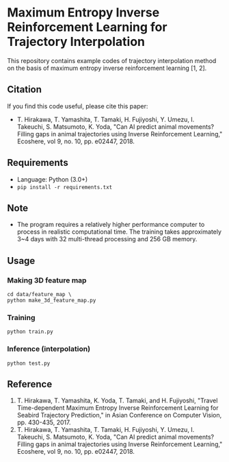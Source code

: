 # Maximum Entropy Inverse Reinforcement Learning for Trajectory Interpolation

This repository contains example codes of trajectory interpolation method on the basis of maximum entropy inverse reinforcement learning [1, 2].



## Citation
If you find this code useful, please cite this paper:
* T. Hirakawa, T. Yamashita, T. Tamaki, H. Fujiyoshi, Y. Umezu, I. Takeuchi, S. Matsumoto, K. Yoda, "Can AI predict animal movements? Filling gaps in animal trajectories using Inverse Reinforcement Learning," Ecoshere, vol 9, no. 10, pp. e02447, 2018.



## Requirements
- Language: Python (3.0+)
- `pip install -r requirements.txt` 



## Note
- The program requires a relatively higher performance computer to process in realistic computational time. The training takes approximately 3~4 days with 32 multi-thread processing and 256 GB memory.



## Usage
### Making 3D feature map
```
cd data/feature_map \
python make_3d_feature_map.py 
```

### Training
`python train.py`


### Inference (interpolation)
`python test.py`



## Reference
1. T. Hirakawa, T. Yamashita, K. Yoda, T. Tamaki, and H. Fujiyoshi, "Travel Time-dependent Maximum Entropy Inverse Reinforcement Learning for Seabird Trajectory Prediction," in Asian Conference on Computer Vision, pp. 430-435, 2017.
2. T. Hirakawa, T. Yamashita, T. Tamaki, H. Fujiyoshi, Y. Umezu, I. Takeuchi, S. Matsumoto, K. Yoda, "Can AI predict animal movements? Filling gaps in animal trajectories using Inverse Reinforcement Learning," Ecoshere, vol 9, no. 10, pp. e02447, 2018.
